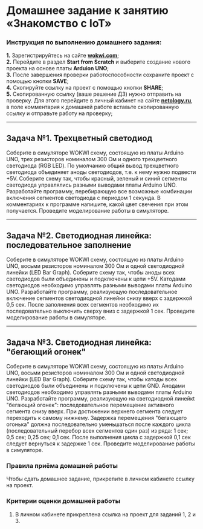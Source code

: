 # Домашнее задание к занятию «Знакомство с IoT»
### Инструкция по выполнению домашнего задания:
**1.** Зарегистрируйтесь на сайте **[wokwi.com](https://wokwi.com/)**;<br>
**2.** Перейдите в раздел **Start from Scratch** и выберите создание нового проекта на основе платы **Arduion UNO**;<br>
**3.** После завершения проверки работоспособности сохраните проект с помощью кнопки **SAVE**;<br>
**4.** Скопируйте ссылку на проект с помощью кнопки **SHARE**;<br>
**5.** Скопированную ссылку (ваше решение ДЗ) нужно отправить на проверку. Для этого перейдите в личный кабинет на сайте **[netology.ru](https://netology.ru/)**, в поле комментария к домашней работе вставьте скопированную ссылку и отправьте работу на проверку;

------------

## Задача №1. Трехцветный светодиод

Соберите в симуляторе WOKWI схему, состоящую из платы Arduino UNO, трех резисторов номиналом 300 Ом и одного трехцветного светодиода (RGB LED). По умолчанию общий вывод трехцветного светодиода объединяет аноды светодиодов, т.е. к нему нужно подвести +5V.
Соберите схему так, чтобы красный, зеленый и синий сегменты светодиода управлялись разными выводами платы Arduino UNO.
Разработайте программу, перебирающую все возможные комбинации включения сегментов светодиода с периодом 1 секунда. В комментариях к программе напишите, какой цвет свечения при этом получается.
Проведите моделирование работы в симуляторе.

------------

## Задача №2. Светодиодная линейка: последовательное заполнение

Соберите в симуляторе WOKWI схему, состоящую из платы Arduino UNO, восьми резисторов номиналом 300 Ом и одной светодиодной линейки (LED Bar Graph).
Соберите схему так, чтобы аноды всех светодиодов были объединены и подключены к цепи +5V. Катодами светодиодов необходимо управлять разными выводами платы Arduino UNO.
Разработайте программу, реализующую последовательное включение сегментов светодиодной линейки снизу вверх с задержкой 0,5 сек. После заполнения всех сегментов необходимо их последовательно выключить сверху вниз с задержкой 1 сек.
Проведите моделирование работы в симуляторе.

------------

## Задача №3. Светодиодная линейка: "бегающий огонек"

Соберите в симуляторе WOKWI схему, состоящую из платы Arduino UNO, восьми резисторов номиналом 300 Ом и одной светодиодной линейки (LED Bar Graph).
Соберите схему так, чтобы катоды всех светодиодов были объединены и подключены к цепи GND. Анодами светодиодов необходимо управлять разными выводами платы Arduino UNO.
Разработайте программу, реализующую на светодиодной линейкt "бегающий огонек": последовательное перемещение активного сегмента снизу вверх. При достижении верхнего сегмента следует переходить к самому нижнему. Задержка перемещения "бегающего огонька" должна последовательно уменьшаться после каждого цикла (последовательный перебор всех сегментов один раз) из ряда: 1 сек; 0,5 сек; 0,25 сек; 0,1 сек. После выполнения цикла с задержкой 0,1 сек следует вернуться к задержке 1 сек.
Проведите моделирование работы в симуляторе.

### Правила приёма домашней работы

Чтобы сдать домашнее задание, прикрепите в личном кабинете ссылку на проект.

### Критерии оценки домашней работы

1. В личном кабинете прикреплена ссылка на проект для заданий 1, 2 и 3.

